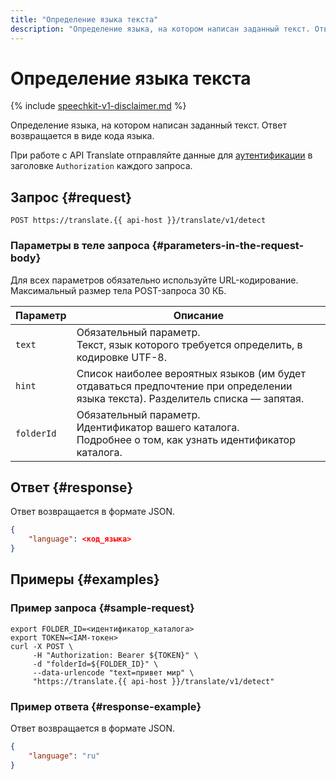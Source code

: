```yaml
---
title: "Определение языка текста"
description: "Определение языка, на котором написан заданный текст. Ответ возвращается в виде кода языка."
---
```


# Определение языка текста

{% include [speechkit-v1-disclaimer.md](../../../_includes/speechkit-v1-disclaimer.md) %}

Определение языка, на котором написан заданный текст. Ответ возвращается в виде кода языка.

При работе с API Translate отправляйте данные для [аутентификации](/docs/translate/api-ref/authentication) в заголовке `Authorization` каждого запроса.

## Запрос {#request}

```http
POST https://translate.{{ api-host }}/translate/v1/detect
```

### Параметры в теле запроса {#parameters-in-the-request-body}

Для всех параметров обязательно используйте URL-кодирование. Максимальный размер тела POST-запроса 30 КБ.

Параметр | Описание
----- | -----
`text` | Обязательный параметр.<br/>Текст, язык которого требуется определить, в кодировке UTF-8.
`hint` | Список наиболее вероятных языков (им будет отдаваться предпочтение при определении языка текста). Разделитель списка — запятая.
`folderId` | Обязательный параметр.<br/>Идентификатор вашего каталога.<br/>Подробнее о том, как узнать идентификатор каталога.


## Ответ {#response}

Ответ возвращается в формате JSON.

```json
{
    "language": <код_языка>
}
```


## Примеры {#examples}

### Пример запроса {#sample-request}

```httpget
export FOLDER_ID=<идентификатор_каталога>
export TOKEN=<IAM-токен>
curl -X POST \
     -H "Authorization: Bearer ${TOKEN}" \
     -d "folderId=${FOLDER_ID}" \
     --data-urlencode "text=привет мир" \
     "https://translate.{{ api-host }}/translate/v1/detect"
```

### Пример ответа {#response-example}

Ответ возвращается в формате JSON.

```json
{
    "language": "ru"
}
```

